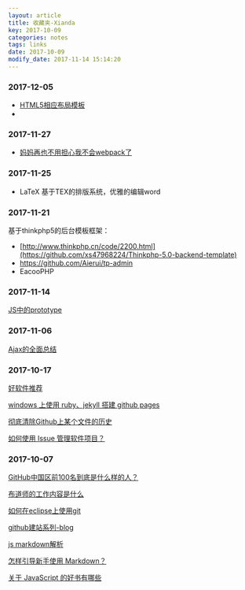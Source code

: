 ```yaml
---
layout: article
title: 收藏夹-Xianda
key: 2017-10-09
categories: notes
tags: links
date: 2017-10-09
modify_date: 2017-11-14 15:14:20
---
```


<!--more-->

### 2017-12-05 

- [HTML5相应布局模板](https://html5up.net/)
- ​

### 2017-11-27

- [妈妈再也不用担心我不会webpack了](https://juejin.im/post/5a068c2b5188255851322b8c)

### 2017-11-25

- LaTeX 基于ΤΕΧ的排版系统，优雅的编辑word

### 2017-11-21

基于thinkphp5的后台模板框架：

- [http://www.thinkphp.cn/code/2200.html](https://github.com/xs47968224/Thinkphp-5.0-backend-template)
- https://github.com/Aierui/tp-admin
- EacooPHP

### 2017-11-14  
[JS中的prototype](https://www.cnblogs.com/yjf512/archive/2011/06/03/2071914.html)

### 2017-11-06  
[Ajax的全面总结](https://segmentfault.com/a/1190000010832550)

### 2017-10-17  
[好软件推荐](https://tianqi.name/blog/2016/03/05/my-favourit-softwares.html)  

[windows 上使用 ruby、jekyll 搭建 github pages](http://blog.csdn.net/u013009839/article/details/43742901)  


[彻底清除Github上某个文件的历史](http://blog.csdn.net/ysy950803/article/details/53383582)  

[如何使用 Issue 管理软件项目？](http://www.ruanyifeng.com/blog/2017/08/issue.html)

### 2017-10-07  
[GitHub中国区前100名到底是什么样的人？](http://www.open-open.com/lib/view/open1459988224241.html )  

[布道师的工作内容是什么](https://www.zhihu.com/question/19576202 )  

[如何在eclipse上使用git](http://blog.csdn.net/luckarecs/article/details/7427605 )  

[github建站系列-blog](http://www.pchou.info )

[js markdown解析](http://strapdownjs.com/)  

[怎样引导新手使用 Markdown？](https://www.zhihu.com/question/20409634 )  

[关于 JavaScript 的好书有哪些](https://www.zhihu.com/question/19562698)  

